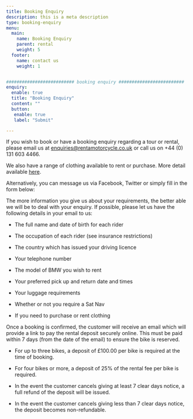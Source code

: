 ```yaml
---
title: Booking Enquiry
description: this is a meta description
type: booking-enquiry
menu:
  main:
    name: Booking Enquiry
    parent: rental
    weight: 5
  footer:
    name: contact us
    weight: 1


########################## booking enquiry #########################
enquiry:
  enable: true
  title: "Booking Enquiry"
  content: ""
  button:
   enable: true
   label: "Submit"    

---
```

If you wish to book or have a booking enquiry regarding a tour or rental, please email us at enquiries@rentamotorcycle.co.uk or call us on +44 (0) 131 603 4466.

We also have a range of clothing available to rent or purchase. More detail available [here](/rental/rental-clothing).

Alternatively, you can message us via Facebook, Twitter or simply fill in the form below:

The more information you give us about your requirements, the better able we will be to deal with your enquiry. If possible, please let us have the following details in your email to us:

- The full name and date of birth for each rider

- The occupation of each rider (see insurance restrictions)

- The country which has issued your driving licence

- Your telephone number

- The model of BMW you wish to rent

- Your preferred pick up and return date and times

- Your luggage requirements

- Whether or not you require a Sat Nav

- If you need to purchase or rent clothing

Once a booking is confirmed, the customer will receive an email which will provide a link to pay the rental deposit securely online. This must be paid within 7 days (from the date of the email) to ensure the bike is reserved.

- For up to three bikes, a deposit of £100.00 per bike is required at the time of booking.

- For four bikes or more, a deposit of 25% of the rental fee per bike is required.

- In the event the customer cancels giving at least 7 clear days notice, a full refund of the deposit will be issued.

- In the event the customer cancels giving less than 7 clear days notice, the deposit becomes non-refundable.